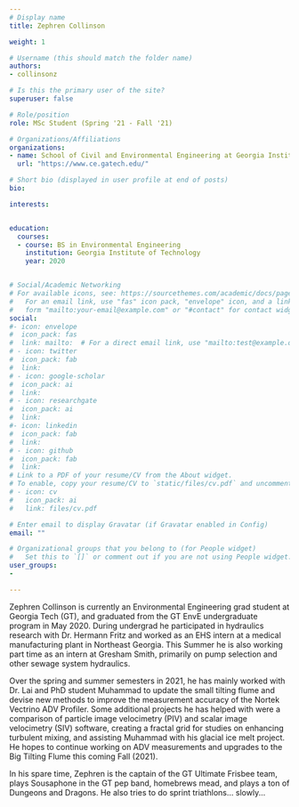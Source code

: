```yaml
---
# Display name
title: Zephren Collinson

weight: 1

# Username (this should match the folder name)
authors:
- collinsonz

# Is this the primary user of the site?
superuser: false

# Role/position
role: MSc Student (Spring '21 - Fall '21)

# Organizations/Affiliations
organizations:
- name: School of Civil and Environmental Engineering at Georgia Institute of Technology
  url: "https://www.ce.gatech.edu/"

# Short bio (displayed in user profile at end of posts)
bio: 

interests:


education:
  courses:
  - course: BS in Environmental Engineering
    institution: Georgia Institute of Technology
    year: 2020


# Social/Academic Networking
# For available icons, see: https://sourcethemes.com/academic/docs/page-builder/#icons
#   For an email link, use "fas" icon pack, "envelope" icon, and a link in the
#   form "mailto:your-email@example.com" or "#contact" for contact widget.
social:
#- icon: envelope
#  icon_pack: fas
#  link: mailto:  # For a direct email link, use "mailto:test@example.org".
# - icon: twitter
#  icon_pack: fab
#  link: 
# - icon: google-scholar
#  icon_pack: ai
#  link: 
# - icon: researchgate
#  icon_pack: ai
#  link: 
#- icon: linkedin
#  icon_pack: fab
#  link: 
# - icon: github
#  icon_pack: fab
#  link: 
# Link to a PDF of your resume/CV from the About widget.
# To enable, copy your resume/CV to `static/files/cv.pdf` and uncomment the lines below.
# - icon: cv
#   icon_pack: ai
#   link: files/cv.pdf

# Enter email to display Gravatar (if Gravatar enabled in Config)
email: ""

# Organizational groups that you belong to (for People widget)
#   Set this to `[]` or comment out if you are not using People widget.
user_groups: 
- 

---
```


Zephren Collinson is currently an Environmental Engineering grad student at Georgia Tech (GT), and graduated from the GT EnvE undergraduate program in May 2020. During undergrad he participated in hydraulics research with Dr. Hermann Fritz and worked as an EHS intern at a 
medical manufacturing plant in Northeast Georgia. This Summer he is also working part time as an intern at Gresham Smith, primarily on pump selection and other sewage system hydraulics.

Over the spring and summer semesters in 2021, he has mainly worked with Dr. Lai and PhD student Muhammad to update the small tilting flume and devise new methods to improve the measurement accuracy of the Nortek Vectrino ADV Profiler. Some additional projects he has helped with were a comparison of particle image velocimetry (PIV) and scalar image velocimetry (SIV) software, creating a fractal grid for studies on enhancing turbulent mixing, and assisting Muhammad with his glacial ice melt project. He hopes to continue working on ADV measurements and upgrades to the Big Tilting Flume this coming Fall (2021).

In his spare time, Zephren is the captain of the GT Ultimate Frisbee team, plays Sousaphone in the GT pep band, homebrews mead, and plays a ton of Dungeons and Dragons. He also tries to do sprint triathlons... slowly...